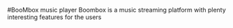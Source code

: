 #BooMbox music player
Boombox is a music streaming platform with plenty interesting features for the users
